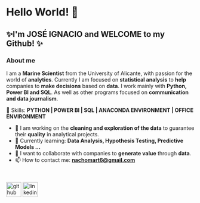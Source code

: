 # Hello World! 👋
## ✨I'm **JOSÉ IGNACIO** and WELCOME to my Github! ✨
### About me


I am a **Marine Scientist** from the University of Alicante, with  passion for the world of **analytics**. Currently I am focused on **statistical analysis** to **help** companies to **make decisions** based on **data**. I work mainly with **Python, Power BI and SQL**. As well as other programs focused on **communication and data journalism**.
<br>

🚀 Skills: **PYTHON | POWER BI | SQL | ANACONDA ENVIRONMENT | OFFICE ENVIRONMENT**
<br>
- 🔭 I am working on the **cleaning and exploration of the data** to guarantee their **quality** in analytical projects.
- 🌱 Currently learning: **Data Analysis, Hypothesis Testing, Predictive Models ...**
- 👯 I want to collaborate with companies to **generate value** through **data**.
- 📫 How to contact me: **nachomart6@gmail.com**
<br>

[<img src='https://cdn.jsdelivr.net/npm/simple-icons@3.0.1/icons/github.svg' alt='github' height='40'>](https://github.com/StatisticsWithJIMP)  [<img src='https://cdn.jsdelivr.net/npm/simple-icons@3.0.1/icons/linkedin.svg' alt='linkedin' height='40'>](https://www.linkedin.com/in/Nachomart6/)
